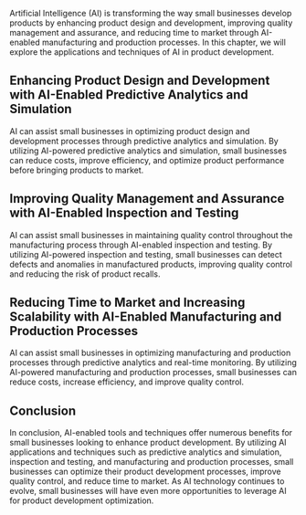 
Artificial Intelligence (AI) is transforming the way small businesses develop products by enhancing product design and development, improving quality management and assurance, and reducing time to market through AI-enabled manufacturing and production processes. In this chapter, we will explore the applications and techniques of AI in product development.

Enhancing Product Design and Development with AI-Enabled Predictive Analytics and Simulation
--------------------------------------------------------------------------------------------

AI can assist small businesses in optimizing product design and development processes through predictive analytics and simulation. By utilizing AI-powered predictive analytics and simulation, small businesses can reduce costs, improve efficiency, and optimize product performance before bringing products to market.

Improving Quality Management and Assurance with AI-Enabled Inspection and Testing
---------------------------------------------------------------------------------

AI can assist small businesses in maintaining quality control throughout the manufacturing process through AI-enabled inspection and testing. By utilizing AI-powered inspection and testing, small businesses can detect defects and anomalies in manufactured products, improving quality control and reducing the risk of product recalls.

Reducing Time to Market and Increasing Scalability with AI-Enabled Manufacturing and Production Processes
---------------------------------------------------------------------------------------------------------

AI can assist small businesses in optimizing manufacturing and production processes through predictive analytics and real-time monitoring. By utilizing AI-powered manufacturing and production processes, small businesses can reduce costs, increase efficiency, and improve quality control.

Conclusion
----------

In conclusion, AI-enabled tools and techniques offer numerous benefits for small businesses looking to enhance product development. By utilizing AI applications and techniques such as predictive analytics and simulation, inspection and testing, and manufacturing and production processes, small businesses can optimize their product development processes, improve quality control, and reduce time to market. As AI technology continues to evolve, small businesses will have even more opportunities to leverage AI for product development optimization.
